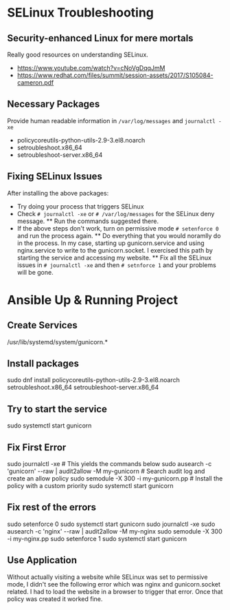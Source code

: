 # SELinux Troubleshooting

## Security-enhanced Linux for mere mortals

Really good resources on understanding SELinux.
* https://www.youtube.com/watch?v=cNoVgDqqJmM
* https://www.redhat.com/files/summit/session-assets/2017/S105084-cameron.pdf

## Necessary Packages

Provide human readable information in `/var/log/messages` and `journalctl -xe`
* policycoreutils-python-utils-2.9-3.el8.noarch
* setroubleshoot.x86_64
* setroubleshoot-server.x86_64

## Fixing SELinux Issues
After installing the above packages:
* Try doing your process that triggers SELinux
* Check `# journalctl -xe` or `# /var/log/messages` for the SELinux deny message.
** Run the commands suggested there.
* If the above steps don't work, turn on permissive mode `# setenforce 0` and run the process again.
** Do everything that you would noramlly do in the process. In my case, starting up gunicorn.service and using nginx.service to write to the gunicorn.socket. I exercised this path by starting the service and accessing my website.
** Fix all the SELinux issues in `# journalctl -xe` and then `# setnforce 1` and your problems will be gone.

# Ansible Up & Running Project

## Create Services
/usr/lib/systemd/system/gunicorn.*

## Install packages
sudo dnf install policycoreutils-python-utils-2.9-3.el8.noarch setroubleshoot.x86_64 setroubleshoot-server.x86_64

## Try to start the service
sudo systemctl start gunicorn

## Fix First Error
sudo journalctl -xe # This yields the commands below
sudo ausearch -c 'gunicorn' --raw | audit2allow -M my-gunicorn # Search audit log and create an allow policy
sudo semodule -X 300 -i my-gunicorn.pp # Install the policy with a custom priority
sudo systemctl start gunicorn

## Fix rest of the errors
sudo setenforce 0
sudo systemctl start gunicorn
sudo journalctl -xe
sudo ausearch -c 'nginx' --raw | audit2allow -M my-nginx
sudo semodule -X 300 -i my-nginx.pp
sudo setenforce 1
sudo systemctl start gunicorn

## Use Application

Without actually visiting a website while SELinux was set to permissive mode, I didn't see the following error which was nginx and gunicorn.socket related. I had to load the website in a browser to trigger that error. Once that policy was created it worked fine.


